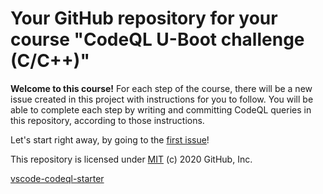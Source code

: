 # Your GitHub repository for your course "CodeQL U-Boot challenge (C/C++)"

**Welcome to this course!**
For each step of the course, there will be a new issue created in this project with instructions for you to follow.
You will be able to complete each step by writing and committing CodeQL queries in this repository, according to those instructions.

Let's start right away, by going to the [first issue](#1)! 

This repository is licensed under [MIT](../LICENSE) (c) 2020 GitHub, Inc.

[vscode-codeql-starter](https://github.com/github/vscode-codeql-starter)
